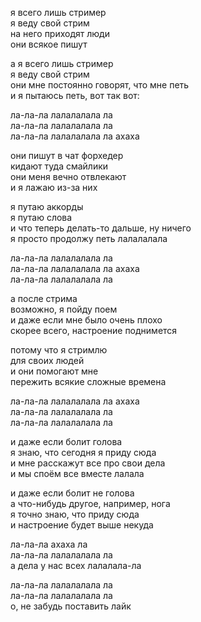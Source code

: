 я всего лишь стример  
я веду свой стрим  
на него приходят люди  
они всякое пишут  

а я всего лишь стример  
я веду свой стрим  
они мне постоянно говорят, что мне петь  
и я пытаюсь петь, вот так вот:  

ла-ла-ла лалалалала ла  
ла-ла-ла лалалалала ла  
ла-ла-ла лалалалала ла ахаха  

они пишут в чат форхедер  
кидают туда смайлики  
они меня вечно отвлекают  
и я лажаю из-за них  

я путаю аккорды  
я путаю слова  
и что теперь делать-то дальше, ну ничего  
я просто продолжу петь лалалалала  

ла-ла-ла лалалалала ла  
ла-ла-ла лалалалала ла ахаха  
ла-ла-ла лалалалала ла  

а после стрима  
возможно, я пойду поем  
и даже если мне было очень плохо  
скорее всего, настроение поднимется  

потому что я стримлю  
для своих людей  
и они помогают мне  
пережить всякие сложные времена  

ла-ла-ла лалалалала ла ахаха  
ла-ла-ла лалалалала ла  
ла-ла-ла лалалалала ла  

и даже если болит голова  
я знаю, что сегодня я приду сюда  
и мне расскажут все про свои дела  
и мы споём все вместе лалала  

и даже если болит не голова  
а что-нибудь другое, например, нога  
я точно знаю, что приду сюда  
и настроение будет выше некуда  

ла-ла-ла ахаха ла  
ла-ла-ла лалалалала ла  
а дела у нас всех лалалала-ла  

ла-ла-ла лалалалала ла  
ла-ла-ла лалалалала ла  
о, не забудь поставить лайк  
